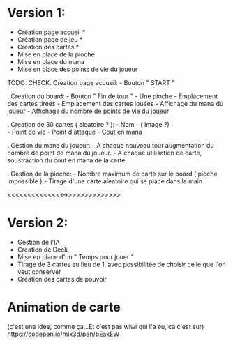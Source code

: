 # Version 1:
- Création page accueil *
- Création page de jeu *
- Création des cartes *
- Mise en place de la pioche
- Mise en place du mana
- Mise en place des points de vie du joueur

TODO:
CHECK. Creation page accueil:
	- Bouton " START "

. Creation du board:
	- Bouton " Fin de tour "
	- Une pioche
	- Emplacement des cartes tirées
	- Emplacement des cartes jouées
	- Affichage du mana du joueur
	- Affichage du nombre de points de vie du joueur

. Creation de 30 cartes ( aleatoire ? ):
	- Nom
	- ( Image ?)	
	- Point de vie
	- Point d'attaque
	- Cout en mana

. Gestion du mana du joueur:
	- A chaque nouveau tour augmentation du nombre de point de mana du joueur.
	- A chaque utilisation de carte, soustraction du cout en mana de la carte.

. Gestion de la pioche:
	- Nombre maximum de carte sur le board ( pioche impossible )
	- Tirage d'une carte aleatoire qui se place dans la main

<<<<<<<<<<<<<<->>>>>>>>>>>>>>

# Version 2:
- Gestion de l'IA
- Creation de Deck
- Mise en place d'un " Temps pour jouer "
- Tirage de 3 cartes au lieu de 1, avec possibilitée de choisir celle que l'on veut conserver
- Création des cartes de pouvoir

# Animation de carte
(c'est une idée, comme ça...Et c'est pas wiwi qui l'a eu, ca c'est sur)
https://codepen.io/mix3d/pen/bEaxEW